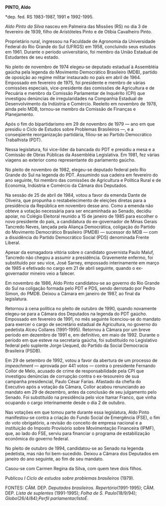 **PINTO, Aldo**

\*dep. fed. RS 1983-1987, 1991 e 1992-1995.

*Aldo Pinto da Silva* nasceu em Palmeira das Missões (RS) no dia 3 de
fevereiro de 1939, filho de Aristóteles Pinto e de Otíbia Cavalheiro
Pinto.

Proprietário rural, ingressou na Faculdade de Agronomia da Universidade
Federal do Rio Grande do Sul (UFRGS) em 1958, concluindo seus estudos em
1961. Durante o período universitário, foi membro da União Estadual de
Estudantes de seu estado.

No pleito de novembro de 1974 elegeu-se deputado estadual à Assembléia
gaúcha pela legenda do Movimento Democrático Brasileiro (MDB), partido
de oposição ao regime militar instaurado no país em abril de 1964.
Empossado em fevereiro de 1975, foi presidente e membro de várias
comissões especiais, vice-presidente das comissões de Agricultura e de
Pecuária e membro da Comissão Parlamentar de Inquérito (CPI) que
investigou denúncias de irregularidades na Companhia Estadual de
Desenvolvimento da Indústria e Comércio. Reeleito em novembro de 1978,
ainda pelo MDB, tornou-se membro da Comissão de Finanças e Planejamento.

Após o fim do bipartidarismo em 29 de novembro de 1979 — ano em que
presidiu o Ciclo de Estudos sobre Problemas Brasileiros —, e a
conseqüente reorganização partidária, filiou-se ao Partido Democrático
Trabalhista (PDT).

Nessa legislatura, foi vice-líder da bancada do PDT e presidiu a mesa e
a Comissão de Obras Públicas da Assembléia Legislativa. Em 1981, fez
várias viagens ao exterior como representante do parlamento gaúcho.

No pleito de novembro de 1982, elegeu-se deputado federal pelo Rio
Grande do Sul na legenda do PDT. Assumindo sua cadeira em fevereiro do
ano seguinte, foi membro das comissões de Agricultura e Política Rural e
de Economia, Indústria e Comércio da Câmara dos Deputados.

Na sessão de 25 de abril de 1984, votou a favor da emenda Dante de
Oliveira, que propunha o restabelecimento de eleições diretas para a
presidência da República em novembro desse ano. Como a emenda não obteve
a votação necessária para ser encaminhada ao Senado, decidiu apoiar, no
Colégio Eleitoral reunido a 15 de janeiro de 1985 para escolher o novo
presidente do país, a candidatura do ex-governador de Minas Gerais
Tancredo Neves, lançada pela Aliança Democrática, coligação do Partido
do Movimento Democrático Brasileiro (PMDB) — sucessor do MDB — com a
dissidência do Partido Democrático Social (PDS) denominada Frente
Liberal.

Apesar da esmagadora vitória sobre o candidato governista Paulo Maluf,
Tancredo não chegou a assumir a presidência. Gravemente enfermo, foi
substituído por seu vice, José Sarney, empossado interinamente em março
de 1985 e efetivado no cargo em 21 de abril seguinte, quando o
ex-governador mineiro veio a falecer.

Em novembro de 1986, Aldo Pinto candidatou-se ao governo do Rio Grande
do Sul na coligação formada pelo PDT e PDS, sendo derrotado por Pedro
Simon, do PMDB. Deixou a Câmara em janeiro de 1987, ao final da
legislatura.

Retornou à cena política no pleito de outubro de 1990, quando novamente
elegeu-se para a Câmara dos Deputados na legenda do PDT gaúcho.
Empossado em fevereiro de 1991, no mês seguinte licenciou-se do mandato
para exercer o cargo de secretário estadual de Agricultura, no governo
do pedetista Alceu Collares (1991-1995). Retornou à Câmara por um breve
período em dezembro de 1991 e, em definitivo, em maio de 1992. Durante o
período em que esteve na secretaria gaúcha, foi substituído no
Legislativo federal pelo suplente Jorge Uequed, do Partido da Social
Democracia Brasileira (PSDB).

Em 29 de setembro de 1992, votou a favor da abertura de um processo de
*impeachment* — aprovada por 441 votos — contra o presidente Fernando
Collor de Melo, acusado de crime de responsabilidade pela CPI que
investigou denúncias de corrupção contra o ex-tesoureiro de sua campanha
presidencial, Paulo César Farias. Afastado da chefia do Executivo após a
votação da Câmara, Collor acabou renunciando ao mandato em 29 de
dezembro, antes da conclusão de seu julgamento pelo Senado. Foi
substituído na presidência pelo vice Itamar Franco, que vinha ocupando o
cargo interinamente desde o dia 2 de outubro.

Nas votações em que tomou parte durante essa legislatura, Aldo Pinto
manifestou-se contra a criação do Fundo Social de Emergência (FSE), o
fim do voto obrigatório, a revisão do conceito de empresa nacional e a
instituição do Imposto Provisório sobre Movimentação Financeira (IPMF),
que, ao lado do FSE, serviu para financiar o programa de estabilização
econômica do governo federal.

No pleito de outubro de 1994, candidatou-se ao Senado na legenda
pedetista, mas não foi bem-sucedido. Deixou a Câmara dos Deputados em
janeiro do ano seguinte, ao fim de seu mandato.

Casou-se com Carmen Regina da Silva, com quem teve dois filhos.

Publicou *I Ciclo de estudos sobre problemas brasileiros* (1979).

FONTES: CÂM. DEP. *Deputados brasileiros. Repertório*(1991-1995); CÂM.
DEP. *Lista de suplentes* (1991-1995); *Folha de S. Paulo*(18/9/94);
*Globo*(26/4/84);*Perfil parlamentar/IstoÉ*.

 
